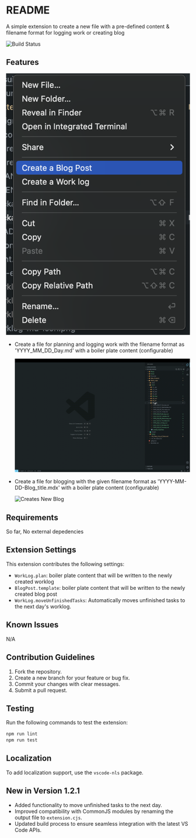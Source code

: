 # README

A simple extension to create a new file with a pre-defined content & filename format for logging work or creating blog

![Build Status](https://dev.azure.com/chaturaloka/VSCode-worklog/_apis/build/status/chaturaloka.vscode-worklog?branchName=main)

## Features

![Menu Screenshot](https://raw.githubusercontent.com/chaturaloka/vscode-worklog/main/Extension_Menu_Shortcut.png)

- Create a file for planning and logging work with the filename format as 'YYYY_MM_DD_Day.md' with a boiler plate content (configurable)

  ![Creates New Worklog](https://raw.githubusercontent.com/chaturaloka/vscode-worklog/main/recordings/create-new-worklog.gif)

- Create a file for blogging with the given filename format as 'YYYY-MM-DD-Blog_title.mdx' with a boiler plate content (configurable)

  ![Creates New Blog](https://raw.githubusercontent.com/chaturaloka/vscode-worklog/main/recordings/Create-new-blog.gif)

## Requirements

So far, No external depedencies

## Extension Settings

This extension contributes the following settings:

- `WorkLog.plan`: boiler plate content that will be written to the newly created worklog
- `BlogPost.template`: boiler plate content that will be written to the newly created blog post
- `WorkLog.moveUnfinishedTasks`: Automatically moves unfinished tasks to the next day's worklog.

## Known Issues

N/A

## Contribution Guidelines

1. Fork the repository.
2. Create a new branch for your feature or bug fix.
3. Commit your changes with clear messages.
4. Submit a pull request.

## Testing

Run the following commands to test the extension:

```bash
npm run lint
npm run test
```

## Localization

To add localization support, use the `vscode-nls` package.

## New in Version 1.2.1

- Added functionality to move unfinished tasks to the next day.
- Improved compatibility with CommonJS modules by renaming the output file to `extension.cjs`.
- Updated build process to ensure seamless integration with the latest VS Code APIs.
